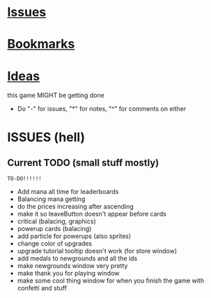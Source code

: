 # [Issues](#issues)
# [Bookmarks](#bookmarks)
# [Ideas](#ideas)

this game MIGHT be getting done

* Do "-" for issues, "*" for notes, "^" for comments on either

# ISSUES (hell)
## Current TODO (small stuff mostly)

<!-- ================ -->
	TO-DO!!!!!!
<!-- ================ -->

<!-- ===== LEFT TO DO ====== --> 
- Add mana all time for leaderboards
- Balancing mana getting
- do the prices increasing after ascending
- make it so leaveButton doesn't appear before cards
- critical (balacing, graphics)
- powerup cards (balacing)
- add particle for powerups (also sprites)
- change color of upgrades
- upgrade tutorial tooltip doesn't work (for store window)
- add medals to newgrounds and all the ids
- make newgrounds window very pretty
- make thank you for playing window
- make some cool thing window for when you finish the game with confetti and stuff

